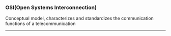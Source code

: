 ### OSI(Open Systems Interconnection)
Conceptual model, characterizes and standardizes the communication functions of a telecommunication

---




